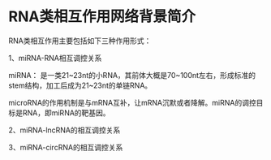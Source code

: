 # RNA类相互作用网络背景简介

RNA类相互作用主要包括如下三种作用形式：

1、miRNA-RNA相互调控关系
  
  miRNA： 是一类21~23nt的小RNA，其前体大概是70~100nt左右，形成标准的stem结构，加工后成为21~23nt的单链RNA。
  
  microRNA的作用机制是与mRNA互补，让mRNA沉默或者降解。miRNA的调控目标是RNA，即miRNA的靶基因。
  
2、miRNA-lncRNA的相互调控关系

3、miRNA-circRNA的相互调控关系
  

